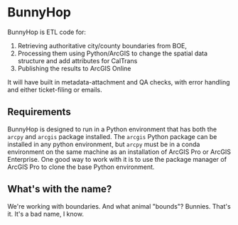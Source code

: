 # BunnyHop
BunnyHop is ETL code for:
1. Retrieving authoritative city/county boundaries from BOE,
2. Processing them using Python/ArcGIS to change the spatial data structure and add attributes for CalTrans
3. Publishing the results to ArcGIS Online

It will have built in metadata-attachment and QA checks, with error handling and either ticket-filing or emails.

## Requirements
BunnyHop is designed to run in a Python environment that has both the `arcpy` and `arcgis` package installed. The `arcgis` Python
package can be installed in any python environment, but `arcpy` must be in a conda environment on the same machine as an installation
of ArcGIS Pro or ArcGIS Enterprise. One good way to work with it is to use the package manager of ArcGIS Pro to clone the base
Python environment.

## What's with the name?
We're working with boundaries. And what animal "bounds"? Bunnies. That's it. It's a bad name, I know.

